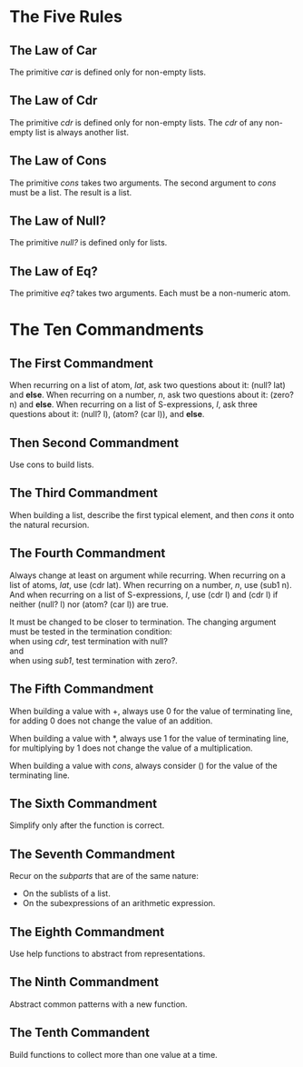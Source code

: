 # The Five Rules

## The Law of Car
The primitive *car* is defined only for non-empty lists.

## The Law of Cdr
The primitive *cdr* is defined only for non-empty lists. The *cdr* of any non-empty list is always another list.

## The Law of Cons
The primitive *cons* takes two arguments.
The second argument to *cons* must be a list.
The result is a list.

## The Law of Null?
The primitive *null?* is defined only for lists.

## The Law of Eq?
The primitive *eq?* takes two arguments.
Each must be a non-numeric atom.


# The Ten Commandments

## The First Commandment
When recurring on a list of atom, *lat*, ask two questions about it: (null? lat) and **else**.
When recurring on a number, *n*, ask two questions about it: (zero? n) and **else**.
When recurring on a list of S-expressions, *l*, ask three questions about it: (null? l), (atom? (car l)), and **else**.

## Then Second Commandment
Use cons to build lists.

## The Third Commandment
When building a list, describe the first typical element, and then *cons* it onto the natural recursion.

## The Fourth Commandment
Always change at least on argument while recurring.
When recurring on a list of atoms, *lat*, use (cdr lat).
When recurring on a number, *n*, use (sub1 n).
And when recurring on a list of S-expressions, *l*, use (cdr l) and (cdr l) if neither (null? l) nor (atom? (car l)) are true.

It must be changed to be closer to termination. The changing argument must be tested in the termination condition:  
when using *cdr*, test termination with null?  
and  
when using *sub1*, test termination with zero?.

## The Fifth Commandment
When building a value with +, always use 0 for the value of terminating line, for adding 0 does not change the value of an addition.

When building a value with *, always use 1 for the value of terminating line, for multiplying by 1 does not change the value of a multiplication.

When building a value with *cons*, always consider () for the value of the terminating line.

## The Sixth Commandment
Simplify only after the function is correct.

## The Seventh Commandment
Recur on the *subparts* that are of the same nature:
* On the sublists of a list.
* On the subexpressions of an arithmetic expression.

## The Eighth Commandment
Use help functions to abstract from representations.

## The Ninth Commandment
Abstract common patterns with a new function.

## The Tenth Commandent
Build functions to collect more than one value at a time.







